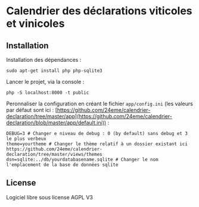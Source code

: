 # Calendrier des déclarations viticoles et vinicoles

## Installation

Installation des dépendances :
```
sudo apt-get install php php-sqlite3
```

Lancer le projet, via la console :

```
php -S localhost:8000 -t public
```

Peronnaliser la configuration en créant le fichier `app/config.ini` (les valeurs par défaut sont ici : [https://github.com/24eme/calendrier-declaration/tree/master/app](https://github.com/24eme/calendrier-declaration/blob/master/app/default.ini)) :

```
DEBUG=3 # Changer e niveau de debug : 0 (by default) sans debug et 3 le plus verbeux
theme=yourtheme # Changer le thème relatif à un dossier existant ici https://github.com/24eme/calendrier-declaration/tree/master/views/themes
dsn=sqlite:../db/yourdatabasename.sqlite # Changer le nom l'emplacement de la base de données sqlite
```

## License

Logiciel libre sous license AGPL V3
